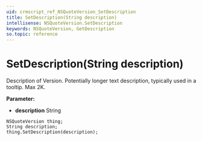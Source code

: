 ```yaml
---
uid: crmscript_ref_NSQuoteVersion_SetDescription
title: SetDescription(String description)
intellisense: NSQuoteVersion.SetDescription
keywords: NSQuoteVersion, GetDescription
so.topic: reference
---
```


# SetDescription(String description)

Description of Version. Potentially longer text description, typically used in a tooltip. Max 2K.

**Parameter:** 
* **description** String

```crmscript
NSQuoteVersion thing;
String description;
thing.SetDescription(description);
```

